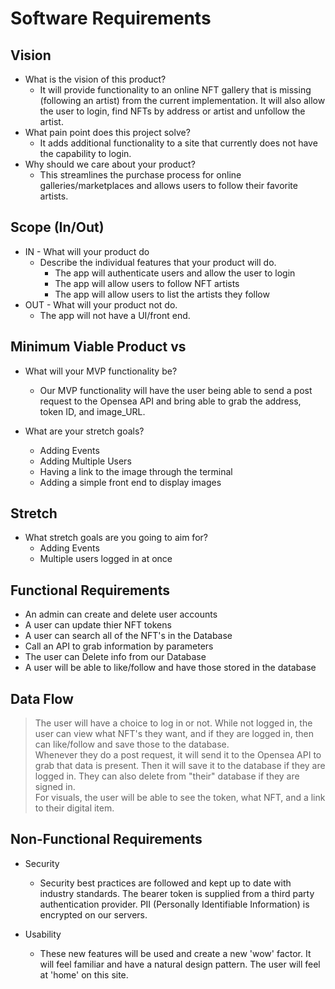 # Software Requirements

## Vision

- What is the vision of this product?
  - It will provide functionality to an online NFT gallery that is missing (following an artist) from the current implementation. It will also allow the user to login, find NFTs by address or artist and unfollow the artist.
- What pain point does this project solve?
  - It adds additional functionality to a site that currently does not have the capability to login.
- Why should we care about your product?
  - This streamlines the purchase process for online galleries/marketplaces and allows users to follow their favorite artists.

## Scope (In/Out)

- IN - What will your product do
  - Describe the individual features that your product will do.
    - The app will authenticate users and allow the user to login
    - The app will allow users to follow NFT artists
    - The app will allow users to list the artists they follow
- OUT - What will your product not do.
  - The app will not have a UI/front end.

## Minimum Viable Product vs

- What will your MVP functionality be?
  - Our MVP functionality will have the user being able to send a post request to the Opensea API and bring able to grab the address, token ID, and image_URL.

- What are your stretch goals?
  - Adding Events
  - Adding Multiple Users
  - Having a link to the image through the terminal
  - Adding a simple front end to display images

## Stretch

- What stretch goals are you going to aim for?
  - Adding Events
  - Multiple users logged in at once

## Functional Requirements

- An admin can create and delete user accounts
- A user can update thier NFT tokens
- A user can search all of the NFT's in the Database
- Call an API to grab information by parameters
- The user can Delete info from our Database
- A user will be able to like/follow and have those stored in the database

## Data Flow

>The user will have a choice to log in or not. While not logged in, the user can view what NFT's they want, and if they are logged in, then can like/follow and save those to the database.  
>Whenever they do a post request, it will send it to the Opensea API to grab that data is present. Then it will save it to the database if they are logged in. They can also delete from "their" database if they are signed in.  
>For visuals, the user will be able to see the token, what NFT, and a link to their digital item.

## Non-Functional Requirements

- Security
  - Security best practices are followed and kept up to date with industry standards. The bearer token is supplied from a third party authentication provider. PII (Personally Identifiable Information) is encrypted on our servers.

- Usability
  - These new features will be used and create a new 'wow' factor. It will feel familiar and have a natural design pattern. The user will feel at 'home' on this site.

